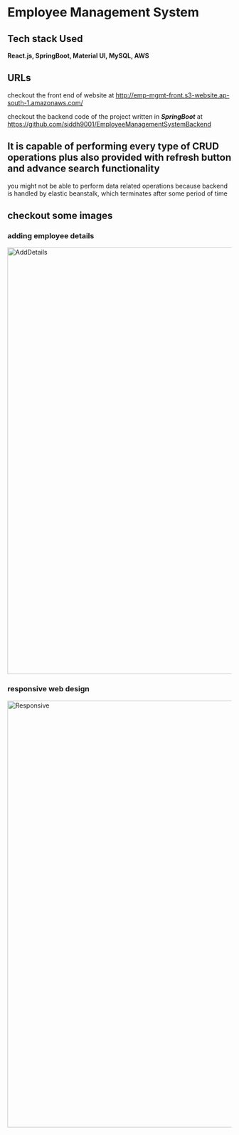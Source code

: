 # Employee Management System

## Tech stack Used
**React.js, SpringBoot, Material UI, MySQL, AWS**

## URLs
checkout the front end of website at http://emp-mgmt-front.s3-website.ap-south-1.amazonaws.com/

checkout the backend code of the project written in ***SpringBoot*** at https://github.com/siddh9001/EmployeeManagementSystemBackend


## It is capable of performing every type of CRUD operations plus also provided with refresh button and advance search functionality

you might not be able to perform data related operations because backend is handled by elastic beanstalk, which terminates after some period of time

## checkout some images

### adding employee details
<img width="960" alt="AddDetails" src="https://user-images.githubusercontent.com/86849427/213767177-2d3c54ae-231d-41ae-bde8-9bfffdcb92f0.png">

### responsive web design
<img width="960" alt="Responsive" src="https://user-images.githubusercontent.com/86849427/213767300-4b3039f7-0e16-4a65-8977-5a8148886208.png">

